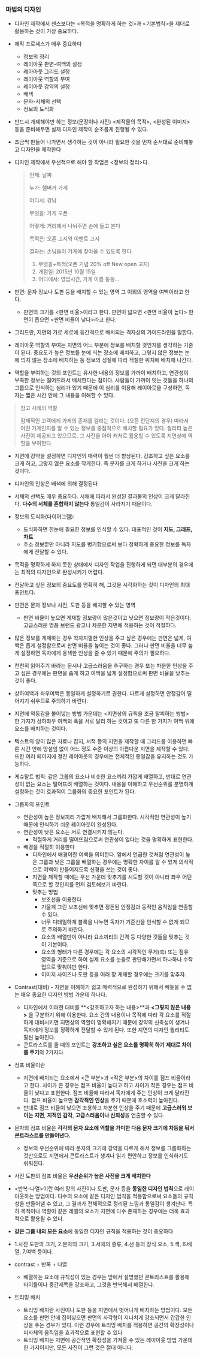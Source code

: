 

### 마법의 디자인

- 디자인 제작에서 센스보다는 <목적을 명확하게 하는 것>과 <기본법칙>을 제대로 활용하는 것이 가장 중요하다. 

- 제작 프로세스가 매우 중요하다

  - 정보의 정리
  - 레이아웃 판면-여백의 설정
  - 레아아웃 그리드 설정
  - 레이아웃 역할의 부여
  - 레이아웃 강약의 설정
  - 배색
  - 문자-서체의 선택
  - 정보의 도식화 

- 반드시 개제해야만 하는 정보(문장이나 사진) <제작물의 목적>, <완성된 이미지> 등을 준비해두면 실제 디자인 제작이 순조롭게 진행될 수 있다.

- 조금씩 만들어 나가면서 생각하는 것이 아니라 필요한 것을 먼저 순서대로 준비해놓고 디자인을 제작한다

- 디자인 제작에서 우선적으로 해야 할 작업은 <정보의 정리>다. 

  > 언제: 날짜
  >
  > 누가: 햄버거 가게
  >
  > 어디서: 강남
  >
  > 무엇을: 가게 오픈
  >
  > 어떻게: 거리에서 나눠주면 손에 들고 본다
  >
  > 목적은: 오픈 고지와 이벤트 고지
  >
  > 결과는: 손님들이 가게에 찾아올 수 있도록 한다.
  >
  > 1. 무엇을+목적(오픈 기념 20% off New open 고지)
  > 2. 개점일: 2015년 10월 15일
  > 3. 어디에서: 영업시간, 가게 이름 등등...

- 판면: 문자 정보나 도판 등을 배치할 수 있는 영역 그 이외의 영역을 여백이라고 한다. 

  - 판면의 크기를 <판면 비율>이라고 한다. 판면이 넓으면 <판면 비율이 높다> 판면이 좁으면 <판면 비율이 낮다>라고 한다.

- 그리드란, 지면의 가로 세로에 등간격으로 배치되는 격자상의 가이드라인을 말한다. 

- 레이아웃 역할의 부여는 지면의 어느 부분에 정보를 배치할 것인지를 생각하는 기준이 된다. 중요도가 높은 정보를 눈에 띄는 장소에 배치하고, 그렇지 않은 정보는 눈에 띄지 않는 장소에 배치하는 등 정보의 성질에 따라 적절한 위치에 배치해 나간다. 

- 역할을 부여하는 것의 포인트는 유사한 내용의 정보를 가까이 배치하고, 연관성이 부족한 정보는 떨어뜨려서 배치한다는 점이다. 사람들이 가까이 잇는 것들을 하나의 그룹으로 인식하는 심리가 있기 때문에 이 심리를 이용해 레이아웃을 구성하면, 독자는 짧은 시간 안에 그 내용을 이해할 수 있다. 



> 참고 사례의 역할
>
> 잠재적인 고객에게 가게의 존재를 알리는 것이다. (오픈 전단지의 경우) 따라서 어떤 가게인지를 알 수 있는 정보를 중점적으로 배치할 필요가 있다. 퀄리티 높은 사진이 제공되고 있으므로, 그 사진을 아이 캐처로 활용할 수 있도록 지면상에 역할을 부여한다. 



- 지면에 강약을 설정하면 디자인의 매력이 훨씬 더 향상된다. 강조하고 싶은 요소를 크게 하고, 그렇지 않은 요소를 작게한다. 즉 문자를 크게 하거나 사진을 크게 하는 것이다. 
- 디자인의 인상은 배색에 의해 결정된다
- 서채의 선택도 매우 중요하다. 서채에 따라서 완성된 결과물의 인상이 크게 달라진다. **다수의 서체를 혼합하지 않는다** 통일감이 사라지기 때문이다. 
- 정보의 도식화(다이어그램):
  - 도식화하면 한눈에 필요한 정보를 인식할 수 있다. 대표적인 것이 **지도, 그래프, 차트** 
  - 주소 정보뿐만 아니라 지도를 병기함으로써 보다 정확하게 중요한 정보를 독자에게 전달할 수 있다. 



- 목적을 명확하게 하지 못한 상태에서 디자인 작업을 진행하게 되면 대부분의 경우에는 최적의 디자인으로 완성시키기 어렵다. 
- 전달하고 싶은 정보의 중요도를 명확히 해, 그것을 시각화하는 것이 디자인의 최대 포인트다. 
- 판면은 문자 정보나 사진, 도판 등을 배치할 수 있는 영역
  - 판면 비율이 높으면 게재할 정보량이 많은것이고 낮으면 정보량이 적은것이다.고급스러운 명품 브랜드 광고나 차분한 지면에 적용하는 것이 적절하다. 
- 많은 정보를 게재하는 경우 왁자지껄한 인상을 주고 싶은 경우에는 판면은 넓게, 여백은 좁게 설정함으로써 판면 비율을 높이는 것이 좋다. 그러나 판면 비율을 너무 높게 설정하면 독자에게 옹색한 인상을 줄 수 있기 때문에 주의가 필요하다.
- 천천히 읽어주기 바라는 문서나 고급스러움을 추구하는 경우 또는 차분한 인상을 주고 싶은 경우에는 판면을 좁게 하고 여백을 넓게 설정함으로써 판면 비율을 낮추는 것이 좋다. 
- 상하여백과 좌우여백은 동일하게 설정하기르 권한다. 다르게 설정하면 안정감이 떨어지기 쉬우므로 주의하기 바란다. 
- 지면에 약동감을 불어넣는 방법 가운데는 <지면상의 규칙을 조금 탈피하는 방법> 한 가지가 상하좌우 여백의 폭을 서로 달리 하는 것이고 또 다른 한 가지가 여백 위에 요소를 배치하는 것이다. 

- 텍스트의 양이 많은 자료나 잡지, 서적 등의 지면을 제작할 때 그리드를 이용하면 빠른 시간 안에 망설임 없이 어느 정도 수준 이상의 아름다운 지면을 제작할 수 있다. 또한 여러 페이지에 걸친 레이아웃의 경우에는 전체적인 통일감을 유지하는 것도 가능하다. 

- 게슈탈트 법칙: 같은 그룹의 요소나 비슷한 요소끼리 가깝게 배열하고, 반대로 연관성이 없는 요소는 떨어뜨려 배열하는 것이다. 내용을 이해하고 우선순위를 분명하게 설정하는 것이 효과적이 그룹화의 중요한 포인트가 된다. 
- 그룹화의 포인트
  - 연관성이 높은 정보끼리 가깝게 배치해서 그룹화한다. 시각적인 연관성이 높기 때문에 인식하기 쉬운 레이아웃이 완성된다. 
  - 연관성이 낮은 요소는 서로 연결시키지 않는다. 
    - 적절하게 거리를 떨어뜨림으로써 연관성이 없다는 것을 명확하게 표현한다.
  - 배경을 적절히 이용한다
    - 디자인에서 배경이란 여백을 의미한다. 앞에서 언급한 것처럼 연관성이 높은 그룹과 낮은 그룹을 배열하는 경우에는 명확한 차이를 알 수 있게 의식적으로 여백이 만들어지도록 신경을 쓰는 것이 좋다. 
    - 지면을 제작할 때에는 우선 가운데 맞추기를 시도할 것이 아니라 좌우 어떤 쪽으로 할 것인지를 먼저 검토해보기 바란다. 
    - 맞추는 방법
      - 보조선을 이용한다
      - 기울게 그린 보조선에 맞추면 정돈된 안정감과 동적인 움직임을 연출할 수 있다.
      - 너무 디테일하게 블록을 나누면 독자가 기준선을 인식할 수 없게 되므로 주의하기 바란다.
      - 요소의 배열만이 아니라 요소끼리의 간격 등 다양한 것들을 맞추는 것이 기본이다.
      - 요소의 형태가 다른 경우에는 각 요소의 시각적인 무게(축) 또는 점유 영역을 기준으로 하여 실제 요소를 눈을로 판단해가면서 하나하나 수작업으로 맞춰야만 한다.
      - 이미지 사이즈나 도판 등을 여러 장 게재할 경우에는 크기를 맞추자.



- Contrast(대비) - 지면을 이해하기 쉽고 매력적으로 완성하기 위해서 빼놓을 수 없는 매우 종요한 디자인 방법 가운데 하나다. 
  - 디자인에서 이러한 대비를 **<강조하고자 하는 내용>**과 **<그렇지 않은 내용>** 을 구분하기 위해 이용한다. 요소 간의 내용이나 목적에 따라 각 요소를 적절하게 대비시키면 지면상의 역할이 명확해지기 때문에 강약의 신축성이 생겨나 독자에게 정보를 정확하게 전달할 수 있게 된다. 또한 지면의 디자인 퀄리티도 훨씬 높아진다. 
  - 콘트라스트를 줄 때의 포인트는 **강조하고 싶은 요소를 명확히 하기** **제대로 차이를 주기**의 2가지다. 
- 점프 비율이란
  - 지면에 배치되는 요소에서 <큰 부분>과 <작은 부분>의 차이를 점프 비율이라고 한다.  차이가 큰 경우는 점프 비율이 높다고 하고 차이가 작은 경우는 점프 비율이 낮다고 표현한다. 점프 비율에 따라서 독자에게 주는 인상이 크게 달라진다. 점프 비율이 높으면 **감각적인 인상**을 주기 때문에 호소력이 높아진다.
  - 반대로 점프 비율이 낮으면 조용하고 차분한 인상을 주기 때문에 **고급스러워 보이는 지면**, **지적인 감각**, **고급스러움이나 신뢰성**을 연출할 수 있다. 
- 문자의 점프 비율은 **각각의 문자 요소에 역할을 가미한 다음 문자 크기에 차등을 둬서 콘트라스트를 만들어낸다.** 
  - 정보의 우선순위에 따라 문자의 크기에 강약을 다르게 해서 정보를 그룹화하는 것만으로도 지면에서 콘트라스트가 생겨나 읽기 편안하고 정보를 인식하기도 쉬워진다.
- 사진 도판의 점프 비율은 **우선순위가 높은 사진을 크게 배치한다** 

- <반복-나열>이란 여러 장의 사진이나 도판, 문자 등을 **동일한 디자인 법칙**으로 레이아웃하는 방법이다. 다수의 요소에 같은 디자인 법칙을 적용함으로써 요소들의 규칙성을 만들어낼 수 있고, 그 결과가 전체적으로 정리된 느낌과 통일감이 생겨난다. 특히 목적이나 역할이 같은 레벨의 요소가 지면에 다수 존재하는 경우에는 더욱 효과적으로 활용될 수 있다.

-  **같은 그룹 내의 모든 요소**에 동일한 디자인 규칙을 적용하는 것이 중요하다 
  - 1.사진 도판의 크기, 2.문자의 크기, 3.서체의 종류, 4.선 등의 장식 요소, 5.색, 6.배열, 7.여백 등이다. 
- contrast + 반복 + 나열
  - 배열하는 요소에 규칙성이 있는 경우는 앞에서 설명했던 콘트라스트를 활용해 타이틀이나 중간제목을 강조하고, 그것을 반복해서 배열한다. 



- 트리밍 배치
  - 트리밍 배치란 사진이나 도판 등을 지면에서 벗어나게 배치하는 방법이다. 모든 요소를 판면 안에 집어넣으면 판면의 사각형이 지나치게 강조되면서 갑갑한 인상을 주는 경우가 있다. 이런 경우에 트리밍 배치를 적용하면 공간의 확장성이나 피사체의 움직임을 효과적으로 표현할 수 있다
  - 트리밍 배치는 지면에 공간적인 확장성을 가져올 수 있는 레이아웃 방법 가운데 한 가지이지만, 모든 사진이 그런 것은 절대 아니다. 